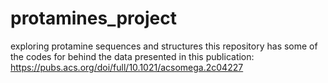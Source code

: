# protamines_project
exploring protamine sequences and structures 
this repository has some of the codes for behind the data presented in this publication: https://pubs.acs.org/doi/full/10.1021/acsomega.2c04227 
